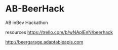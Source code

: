 # AB-BeerHack
AB inBev Hackathon

resources
https://trello.com/b/wNAplEnN/beerhack

http://beergarage.adaptableapis.com
